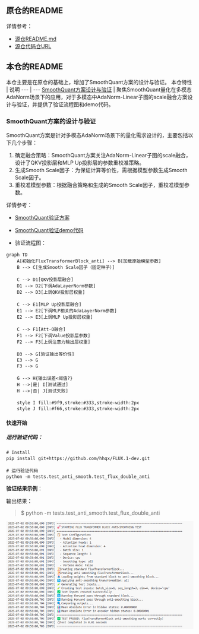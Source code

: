
## 原仓的README

详情参考：
 - [源仓README.md](README-0.md)
 - [源仓代码仓URL](https://modelers.cn/models/MindIE/FLUX.1-dev)


## 本仓的README

本仓主要是在原仓的基础上，增加了SmoothQuant方案的设计与验证。
本仓特性 | 说明
--- | ---
[SmoothQuant方案设计与验证](https://hhqx.github.io/FLUX.1-dev/SmoothQuantInFlux.html) | 聚焦SmoothQuant量化在多模态AdaNorm场景下的应用，对于多模态中AdaNorm-Linear子图的scale融合方案设计与验证，并提供了验证流程图和demo代码。


### SmoothQuant方案的设计与验证

SmoothQuant方案是针对多模态AdaNorm场景下的量化需求设计的，主要包括以下几个步骤：

1. 确定融合策略：SmoothQuant方案关注AdaNorm-Linear子图的scale融合，设计了QKV投影层和MLP Up投影层的参数重校准策略。
2. 生成Smooth Scale因子：为保证计算等价性，需根据模型参数生成Smooth Scale因子。
3. 重校准模型参数：根据融合策略和生成的Smooth Scale因子，重校准模型参数。

详情参考：
- [SmoothQuant验证方案](docs/SmoothQuantInFlux.md)
- [SmoothQuant验证demo代码](tests/test_anti_smooth/test_flux_double_anti.py)

- 验证流程图：


```mermaid
graph TD
    A[初始化FluxTransformerBlock_anti] --> B[加载原始模型参数]
    B --> C[生成Smooth Scale因子（固定种子）]
    
    C --> D1[QKV投影层融合]
    D1 --> D2[下调AdaLayerNorm参数]
    D2 --> D3[上调QKV投影层权重]
    
    C --> E1[MLP Up投影层融合]
    E1 --> E2[下调MLP相关的AdaLayerNorm参数]
    E2 --> E3[上调MLP Up投影层权重]
    
    C --> F1[Att-O融合]
    F1 --> F2[下调Value投影层参数]
    F2 --> F3[上调注意力输出层权重]
    
    D3 --> G[验证输出等价性]
    E3 --> G
    F3 --> G
    
    G --> H{输出误差<阈值?}
    H -->|是| I[测试通过]
    H -->|否| J[测试失败]
    
    style I fill:#9f9,stroke:#333,stroke-width:2px
    style J fill:#f66,stroke:#333,stroke-width:2px
```


#### 快速开始

##### 运行验证代码：
```
# Install
pip install git+https://github.com/hhqx/FLUX.1-dev.git

# 运行验证代码
python -m tests.test_anti_smooth.test_flux_double_anti
```

**验证结果示例**：


输出结果：
> $ python -m tests.test_anti_smooth.test_flux_double_anti

![example-test_result](./docs/image.png)

